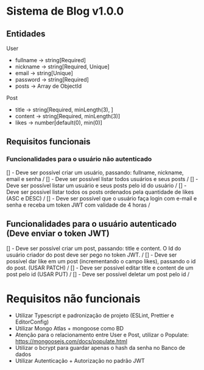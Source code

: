 # Sistema de Blog v1.0.0

## Entidades

User

- fullname -> string[Required]
- nickname -> string[Required, Unique]
- email -> string[Unique]
- password -> string[Required]
- posts -> Array de ObjectId

Post

- title -> string[Required, minLength(3), ]
- content -> string[Required, minLength(3)]
- likes -> number[default(0), min(0)]

## Requisitos funcionais

### Funcionalidades para o usuário não autenticado

[] - Deve ser possível criar um usuário, passando: fullname, nickname, email e senha / 
[] - Deve ser possível listar todos usuários e seus posts / 
[] - Deve ser possível listar um usuário e seus posts pelo id do usuário / 
[] - Deve ser possivel listar todos os posts ordenados pela quantidade de likes (ASC e DESC) / 
[] - Deve ser possível que o usuário faça login com e-mail e senha e receba um token JWT com validade de 4 horas / 

## Funcionalidades para o usuário autenticado (Deve enviar o token JWT)

[] - Deve ser possível criar um post, passando: title e content. O Id do usuário criador do post deve ser pego no token JWT. / 
[] - Deve ser possível dar like em um post (incrementando o campo likes), passando o id do post. (USAR PATCH) / 
[] - Deve ser possível editar title e content de um post pelo id (USAR PUT) / 
[] - Deve ser possível deletar um post pelo id / 

# Requisitos não funcionais

- Utilizar Typescript e padronização de projeto (ESLint, Prettier e EditorConfig)
- Utilizar Mongo Atlas + mongoose como BD
- Atenção para o relacionamento entre User e Post, utilizar o Populate: https://mongoosejs.com/docs/populate.html
- Utilizar o bcrypt para guardar apenas o hash da senha no Banco de dados
- Utilizar Autenticação + Autorização no padrão JWT
